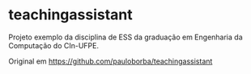 # teachingassistant
Projeto exemplo da disciplina de ESS da graduação em Engenharia da Computação do CIn-UFPE.

Original em https://github.com/pauloborba/teachingassistant
